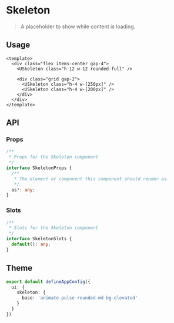 # Skeleton

> A placeholder to show while content is loading.

## Usage

```vue [SkeletonExample.vue]
<template>
  <div class="flex items-center gap-4">
    <USkeleton class="h-12 w-12 rounded-full" />

    <div class="grid gap-2">
      <USkeleton class="h-4 w-[250px]" />
      <USkeleton class="h-4 w-[200px]" />
    </div>
  </div>
</template>
```

## API

### Props

```ts
/**
 * Props for the Skeleton component
 */
interface SkeletonProps {
  /**
   * The element or component this component should render as.
   */
  as?: any;
}
```

### Slots

```ts
/**
 * Slots for the Skeleton component
 */
interface SkeletonSlots {
  default(): any;
}
```

## Theme

```ts [app.config.ts]
export default defineAppConfig({
  ui: {
    skeleton: {
      base: 'animate-pulse rounded-md bg-elevated'
    }
  }
})
```
